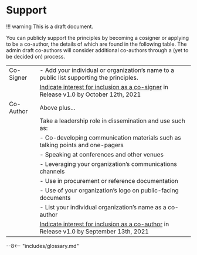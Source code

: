 # Support

!!! warning
    This is a draft document.

You can publicly support the principles by becoming a cosigner or applying to be a co-author, the details of which are found in the following table.  The admin draft co-authors will consider additional co-authors through a (yet to be decided on) process.

|  |  |  
| :--- | :--- |
| Co-Signer | - Add your individual or organization’s name to a public list supporting the principles. |  
| | [Indicate interest for inclusion as a co-signer](https://forms.gle/ZW3Uk9e7y8VWtre86) in Release v1.0 by October 12th, 2021 |  
| Co-Author | Above plus... |  
| | Take a leadership role in dissemination and use such as: |
| | - Co-developing communication materials such as talking points and one-pagers |  
| | - Speaking at conferences and other venues |  
| | - Leveraging your organization’s communications channels |  
| | - Use in procurement or reference documentation |  
| | - Use of your organization’s logo on public-facing documents |  
| | - List your individual organization’s name as a co-author |  
| | [Indicate interest for inclusion as a co-author](https://forms.gle/ZW3Uk9e7y8VWtre86) in Release v1.0 by September 13th, 2021 |  

--8<-- "includes/glossary.md"
